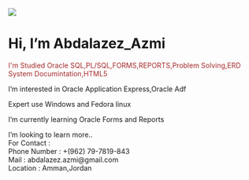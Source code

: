 <!DOCTYPE html>
<html lang="en">
<head>
    <meta charset="UTF-8">
    <meta name="viewport" content="width=device-width, initial-scale=1.0">

</head>
<body>
    <img src="https://scontent.famm9-1.fna.fbcdn.net/v/t1.6435-9/241042643_1010160029780057_2383919551627374373_n.jpg?_nc_cat=106&ccb=1-5&_nc_sid=e3f864&_nc_eui2=AeHu03ao7n-9BjWmkvnjGw8aH0xrrpXy_JMfTGuulfL8kz5FD-h82naE3sw1QNJH1ZRItEGUt_KGZDUglyDyUQI7&_nc_ohc=p9vYPrKVbTYAX-JsIId&_nc_ht=scontent.famm9-1.fna&oh=1f6085824de436d1a9c5713d98c343ba&oe=6166AF68">
<h1 style="text-algin: center; font-family: Slabo 27px, serif">
  Hi, I’m Abdalazez_Azmi
</h1>
<p style="color: brown">
  I'm Studied Oracle SQL,PL/SQL,FORMS,REPORTS,Problem Solving,ERD System Documintation,HTML5
</p>
<p>I’m interested in Oracle Application Express,Oracle Adf</p>
    <p>Expert use Windows and Fedora linux</p>
<p>I’m currently learning Oracle Forms and Reports</p>
I’m looking to learn more.. <br>
For Contact : <br>
Phone Number : +(962) 79-7819-843 <br>
Mail : abdalazez.azmi@gmail.com <br>
Location : Amman,Jordan
    
</body>
</html>
